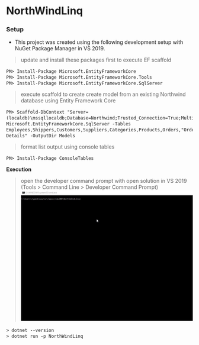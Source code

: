 # NorthWindLinq
### Setup

- This project was created using the following development setup with NuGet Package Manager in VS 2019.

> update and install these packages first to execute EF scaffold

```shell
PM> Install-Package Microsoft.EntityFrameworkCore
PM> Install-Package Microsoft.EntityFrameworkCore.Tools
PM> Install-Package Microsoft.EntityFrameworkCore.SqlServer
```
> execute scaffold to create create model from an existing Northwind database using Entity Framework Core 

```shell
PM> Scaffold-DbContext "Server=(localdb)\mssqllocaldb;Database=Northwind;Trusted_Connection=True;MultipleActiveResultSets=true" Microsoft.EntityFrameworkCore.SqlServer -Tables Employees,Shippers,Customers,Suppliers,Categories,Products,Orders,"Order Details" -OutputDir Models
```
> format list output using console tables  

```shell
PM> Install-Package ConsoleTables
```
**Execution**
> open the developer command prompt with open solution in VS 2019 (Tools > Command Line > Developer Command Prompt)
![Recordit GIF](https://github.com/rdw100/NorthWindLinq/blob/master/NorthWindLinq/img/oHI9IGxRnt.gif?raw=true)
```shell
> dotnet --version
> dotnet run -p NorthWindLinq
```
